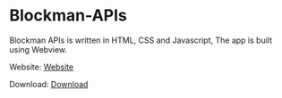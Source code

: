 # Blockman-APIs

Blockman APIs is written in HTML, CSS and Javascript, The app is built using Webview.

Website: [Website](https://pages.github.com/)

Download: [Download](https://github.com/Wize12/Blockman-APIs/releases/download/v1.0.0/Blockman_APIs_base.apk)
